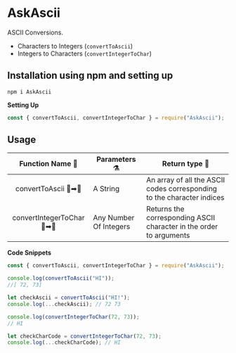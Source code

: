 # AskAscii

ASCII Conversions.

- Characters to Integers (`convertToAscii`)
- Integers to Characters (`convertIntegerToChar`)

## Installation using npm and setting up

`npm i AskAscii`

**Setting Up**

```js
const { convertToAscii, convertIntegerToChar } = require("AskAscii");
```

## Usage

|      Function Name 🤖      | Parameters ⚗           | Return type 🎁                                                         |
| :------------------------: | ---------------------- | ---------------------------------------------------------------------- |
|    convertToAscii 🔡➡🔢    | A String               | An array of all the ASCII codes corresponding to the character indices |
| convertIntegerToChar 🔢➡🔡 | Any Number Of Integers | Returns the corresponding ASCII character in the order to arguments    |

**Code Snippets**

```js
const { convertToAscii, convertIntegerToChar } = require("AskAscii");

console.log(convertToAscii("HI"));
//[ 72, 73]

let checkAscii = convertToAscii("HI!");
console.log(...checkAscii); // 72 73

console.log(convertIntegerToChar(72, 73));
// HI

let checkCharCode = convertIntegerToChar(72, 73);
console.log(...checkCharCode); // HI
```
